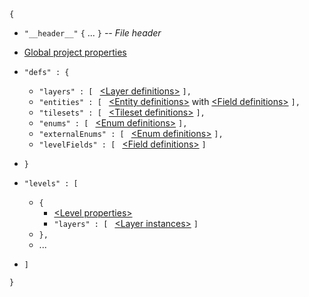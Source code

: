 `{`
 - `"__header__"` `{` ... `}` *-- File header*
 - [Global project properties](#ldtk-ProjectJson)

 - `"defs" : {`
    - `"layers" : [ ` [&lt;Layer definitions&gt;]() `],`
    - `"entities" : [ ` [&lt;Entity definitions&gt;]() with [&lt;Field definitions&gt;]() `],`
    - `"tilesets" : [ ` [&lt;Tileset definitions&gt;]() `],`
    - `"enums" : [ ` [&lt;Enum definitions&gt;]() `],`
    - `"externalEnums" : [ ` [&lt;Enum definitions&gt;]() `],`
    - `"levelFields" : [ ` [&lt;Field definitions&gt;]() `]`
  - `}`

  - `"levels" : [`
    - `{`
      - [&lt;Level properties&gt;]()
	  - `"layers" : [ ` [&lt;Layer instances&gt;]() `]`
    - `},`
    - ...
  - `]`

`}`

